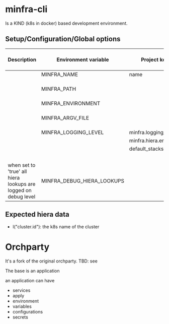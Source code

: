 # minfra-cli

Is a KIND (k8s in docker) based development environment.


## Setup/Configuration/Global options


| Description | Environment variable | Project key | Global commandline arguments | Hiera key |
| --- | --- | --- | --- | --- |
|   | MINFRA_NAME          | name                  |                                              |   |
|   | MINFRA_PATH          |                       | --minfra_path [PATH TO MINFRA_PROJECT]       |   |
|   | MINFRA_ENVIRONMENT   |                       | -e [ENV]                                     |   |
|   | MINFRA_ARGV_FILE     |                       | --minfra_argv_file [PATH TO A CSV FILE FILE] |   |
|   | MINFRA_LOGGING_LEVEL | minfra.logging_level  |                                              |   |
|   |                      | minfra.hiera.env_path |                                              |   |
|   |                      | default_stacks        |                                              | env.stacks or  env.roles   |
|   |                      |                       |                  | infra::allow_insecure_k8s_connections |
| when set to 'true' all hiera lookups are logged on debug level  | MINFRA_DEBUG_HIERA_LOOKUPS | | | |


## Expected hiera data

 * l("cluster.id"): the k8s name of the cluster
 













# Orchparty

It's a fork of the original orchparty. TBD: see

The base is an application

an application can have 
 * services
 * apply
 * environment
 * variables
 * configurations
 * secrets
